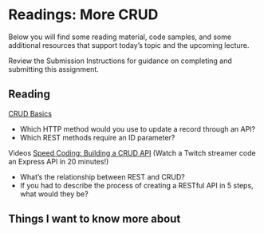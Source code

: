 # Readings: More CRUD
Below you will find some reading material, code samples, and some additional resources that support today’s topic and the upcoming lecture.

Review the Submission Instructions for guidance on completing and submitting this assignment.

## Reading
[CRUD Basics](https://medium.com/geekculture/crud-operations-explained-2a44096e9c88)

* Which HTTP method would you use to update a record through an API?
* Which REST methods require an ID parameter?

Videos
[Speed Coding: Building a CRUD API](https://www.youtube.com/watch?v=EzNcBhSv1Wo) (Watch a Twitch streamer code an Express API in 20 minutes!)

* What’s the relationship between REST and CRUD?
* If you had to describe the process of creating a RESTful API in 5 steps, what would they be?


## Things I want to know more about